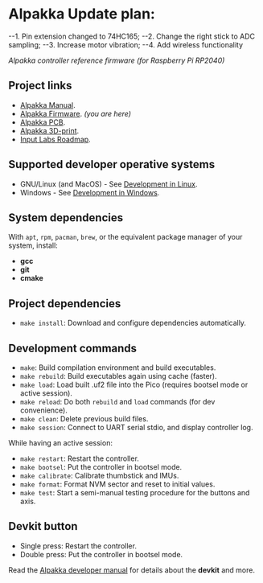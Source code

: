 # Alpakka Update plan:
--1. Pin extension changed to 74HC165;
--2. Change the right stick to ADC sampling;
--3. Increase motor vibration;
--4. Add wireless functionality

*Alpakka controller reference firmware (for Raspberry Pi RP2040)*
## Project links
- [Alpakka Manual](https://inputlabs.io/devices/alpakka/manual).
- [Alpakka Firmware](https://github.com/inputlabs/alpakka_firmware). _(you are here)_
- [Alpakka PCB](https://github.com/inputlabs/alpakka_pcb).
- [Alpakka 3D-print](https://github.com/inputlabs/alpakka_case).
- [Input Labs Roadmap](https://github.com/orgs/inputlabs/projects/2/views/2).

## Supported developer operative systems
- GNU/Linux (and MacOS) - See [Development in Linux](https://inputlabs.io/devices/alpakka/manual/dev_unix).
- Windows - See [Development in Windows](https://inputlabs.io/devices/alpakka/manual/dev_windows).

## System dependencies
With `apt`, `rpm`, `pacman`, `brew`, or the equivalent package manager of your system, install:
- **gcc**
- **git**
- **cmake**

## Project dependencies
- `make install`: Download and configure dependencies automatically.

## Development commands
- `make`: Build compilation environment and build executables.
- `make rebuild`: Build executables again using cache (faster).
- `make load`: Load built .uf2 file into the Pico (requires bootsel mode or active session).
- `make reload`: Do both `rebuild` and `load` commands (for dev convenience).
- `make clean`: Delete previous build files.
- `make session`: Connect to UART serial stdio, and display controller log.

While having an active session:
- `make restart`: Restart the controller.
- `make bootsel`: Put the controller in bootsel mode.
- `make calibrate`: Calibrate thumbstick and IMUs.
- `make format`: Format NVM sector and reset to initial values.
- `make test`: Start a semi-manual testing procedure for the buttons and axis.

## Devkit button
- Single press: Restart the controller.
- Double press: Put the controller in bootsel mode.

Read the [Alpakka developer manual](https://inputlabs.io/devices/alpakka/manual/dev) for details about the **devkit** and more.
